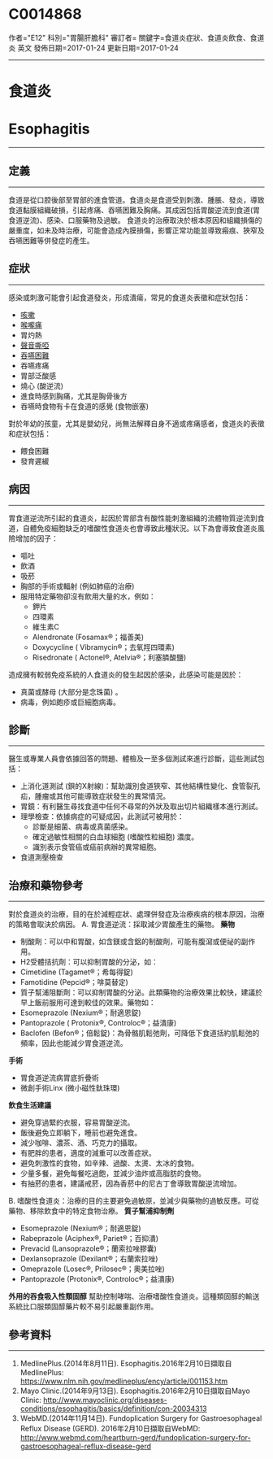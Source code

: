 # C0014868
作者="E12"
科別="胃腸肝膽科"
審訂者=
關鍵字=食道炎症狀、食道炎飲食、食道炎 英文
發佈日期=2017-01-24
更新日期=2017-01-24

----------
# 食道炎
# Esophagitis
----------
## 定義
----------

食道是從口腔後部至胃部的進食管道。食道炎是食道受到刺激、腫脹、發炎，導致食道黏膜組織破損，引起疼痛、吞嚥困難及胸痛。其成因包括胃酸逆流到食道(胃食道逆流)、感染、口服藥物及過敏。
食道炎的治療取決於根本原因和組織損傷的嚴重度，如未及時治療，可能會造成內膜損傷，影響正常功能並導致瘢痕、狹窄及吞嚥困難等併發症的產生。

## 症狀
----------

感染或刺激可能會引起食道發炎，形成潰瘍，常見的食道炎表徵和症狀包括：

- [咳嗽](C0010200)
- [喉嚨痛](C0242429)
- 胃灼熱
- [聲音嘶啞](C0019825)
- [吞嚥困難](C0011168)
- 吞嚥疼痛
- 胃部泛酸感
- 燒心 (酸逆流) 
- 進食時感到胸痛，尤其是胸骨後方
- 吞嚥時食物有卡在食道的感覺 (食物嵌塞) 

對於年幼的孩童，尤其是嬰幼兒，尚無法解釋自身不適或疼痛感者，食道炎的表徵和症狀包括：

- 餵食困難
- 發育遲緩
## 病因
----------

胃食道逆流所引起的食道炎，起因於胃部含有酸性能刺激組織的流體物質逆流到食道，自體免疫細胞缺乏的嗜酸性食道炎也會導致此種狀況。以下為會導致食道炎風險增加的因子：

- 嘔吐
- 飲酒
- 吸菸
- 胸部的手術或輻射 (例如肺癌的治療)
- 服用特定藥物卻沒有飲用大量的水，例如：
  - 鉀片
  - 四環素
  - 維生素C
  - Alendronate (Fosamax®；福善美)
  - Doxycycline ( Vibramycin®；去氧羥四環素)
  - Risedronate ( Actonel®, Atelvia®；利塞膦酸鹽)

造成擁有較弱免疫系統的人食道炎的發生起因於感染，此感染可能是因於：

- 真菌或酵母 (大部分是念珠菌) 。
- 病毒，例如皰疹或巨細胞病毒。
## 診斷
----------

醫生或專業人員會依據回答的問題、體檢及一至多個測試來進行診斷，這些測試包括：

- 上消化道測試 (鋇的X射線)：幫助識別食道狹窄、其他結構性變化、食管裂孔疝，腫瘤或其他可能導致症狀發生的異常情況。
- 胃鏡：有利醫生尋找食道中任何不尋常的外狀及取出切片組織樣本進行測試。
- 理學檢查：依據病症的可疑成因，此測試可被用於：
  - 診斷是細菌、病毒或真菌感染。
  - 確定過敏性相關的白血球細胞 (嗜酸性粒細胞) 濃度。
  - 識別表示食管癌或癌前病辦的異常細胞。
- 食道測壓檢查
## 治療和藥物參考
----------

對於食道炎的治療，目的在於減輕症狀、處理併發症及治療疾病的根本原因，治療的策略會取決於病因。
A. 胃食道逆流：採取減少胃酸產生的藥物。
**藥物**

- 制酸劑：可以中和胃酸，如含鎂或含鋁的制酸劑，可能有腹瀉或便祕的副作用。
-  H2受體拮抗劑：可以抑制胃酸的分泌，如：
  - Cimetidine (Tagamet®；希每得錠)
  - Famotidine (Pepcid®；啡莫替定) 
-  質子幫浦阻斷劑：可以抑制胃酸的分泌。此類藥物的治療效果比較快，建議於早上飯前服用可達到較佳的效果。藥物如：
  - Esomeprazole (Nexium®；耐適恩錠)
  - Pantoprazole ( Protonix®, Controloc®；益潰康)
-  Baclofen (Befon®；倍鬆錠)：為骨骼肌鬆弛劑，可降低下食道括約肌鬆弛的頻率，因此也能減少胃食道逆流。 

**手術**

- 胃食道逆流病胃底折疊術
- 微創手術Linx (微小磁性鈦珠環) 

**飲食生活建議**

- 避免穿過緊的衣服，容易胃酸逆流。
- 飯後避免立即躺下，睡前也避免進食。
- 減少咖啡、濃茶、酒、巧克力的攝取。
- 有肥胖的患者，適度的減重可以改善症狀。 
- 避免刺激性的食物，如辛辣、過酸、太燙、太冰的食物。
- 少量多餐，避免每餐吃過飽，並減少油炸或高脂肪的食物。
- 有抽菸的患者，建議戒菸，因為香菸中的尼古丁會導致胃酸逆流增加。

B. 嗜酸性食道炎：治療的目的主要避免過敏原，並減少與藥物的過敏反應。可從藥物、移除飲食中的特定食物治療。
**質子幫浦抑制劑**

- Esomeprazole (Nexium®；耐適恩錠)
- Rabeprazole (Aciphex®, Pariet®；百抑潰)
- Prevacid (Lansoprazole®；蘭索拉唑膠囊)
- Dexlansoprazole (Dexilant®；右蘭索拉唑)
- Omeprazole (Losec®, Prilosec®；奧美拉唑)
- Pantoprazole (Protonix®, Controloc®；益潰康)

**外用的吞食吸入性類固醇**
幫助控制哮喘、治療嗜酸性食道炎。這種類固醇的輸送系統比口服類固醇藥片較不易引起嚴重副作用。

## 參考資料
----------
1. MedlinePlus.(2014年8月11日). Esophagitis.2016年2月10日擷取自MedlinePlus:
  https://www.nlm.nih.gov/medlineplus/ency/article/001153.htm
2. Mayo Clinic.(2014年9月13日). Esophagitis.2016年2月10日擷取自Mayo Clinic:
  http://www.mayoclinic.org/diseases-conditions/esophagitis/basics/definition/con-20034313
3. WebMD.(2014年11月14日). Fundoplication Surgery for Gastroesophageal Reflux Disease (GERD). 2016年2月10日擷取自WebMD:
  http://www.webmd.com/heartburn-gerd/fundoplication-surgery-for-gastroesophageal-reflux-disease-gerd

